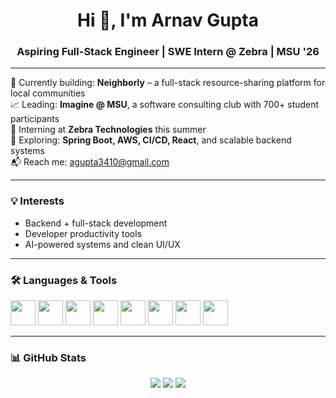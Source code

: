 <h1 align="center">Hi 👋, I'm Arnav Gupta</h1>
<h3 align="center">Aspiring Full-Stack Engineer | SWE Intern @ Zebra | MSU '26</h3>

---

🔭 Currently building: **Neighborly** – a full-stack resource-sharing platform for local communities  
📈 Leading: **Imagine @ MSU**, a software consulting club with 700+ student participants  
💼 Interning at **Zebra Technologies** this summer  
🌱 Exploring: **Spring Boot, AWS, CI/CD, React**, and scalable backend systems  
📬 Reach me: [agupta3410@gmail.com](mailto:agupta3410@gmail.com)

---

### 💡 Interests
- Backend + full-stack development
- Developer productivity tools
- AI-powered systems and clean UI/UX

---

### 🛠️ Languages & Tools
<p align="left">
  <img src="https://cdn.jsdelivr.net/gh/devicons/devicon/icons/java/java-original.svg" width="40"/>
  <img src="https://cdn.jsdelivr.net/gh/devicons/devicon/icons/spring/spring-original.svg" width="40"/>
  <img src="https://cdn.jsdelivr.net/gh/devicons/devicon/icons/react/react-original.svg" width="40"/>
  <img src="https://cdn.jsdelivr.net/gh/devicons/devicon/icons/postgresql/postgresql-original.svg" width="40"/>
  <img src="https://cdn.jsdelivr.net/gh/devicons/devicon/icons/docker/docker-original.svg" width="40"/>
  <img src="https://cdn.jsdelivr.net/gh/devicons/devicon/icons/aws/aws-original.svg" width="40"/>
  <img src="https://cdn.jsdelivr.net/gh/devicons/devicon/icons/javascript/javascript-original.svg" width="40"/>
  <img src="https://cdn.jsdelivr.net/gh/devicons/devicon/icons/typescript/typescript-original.svg" width="40"/>
</p>


---

### 📊 GitHub Stats
<p align="center">
  <img src="https://github-readme-stats.vercel.app/api?username=arnavg34&show_icons=true&theme=default" />
  <img src="https://github-readme-stats.vercel.app/api/top-langs/?username=arnavg34&layout=compact&theme=default" />
  <img src="https://github-readme-streak-stats.herokuapp.com/?user=arnavg34&theme=default" />
</p>
